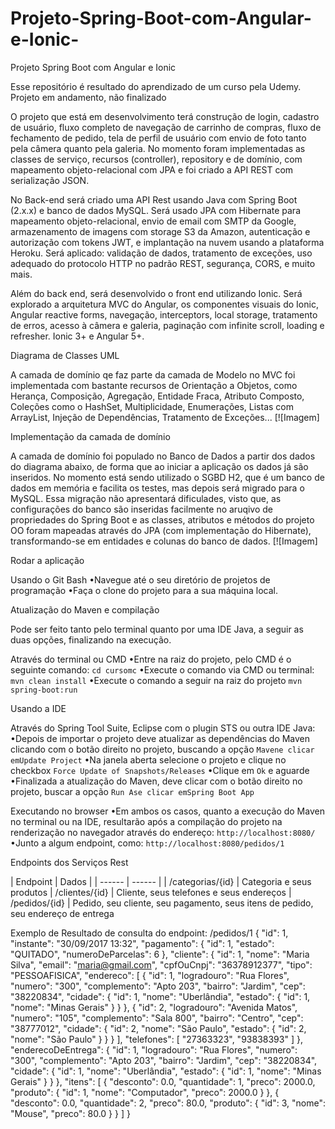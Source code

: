 # Projeto-Spring-Boot-com-Angular-e-Ionic-
Projeto Spring Boot com Angular e Ionic


Esse repositório é resultado do aprendizado de um curso pela Udemy. Projeto em andamento, não finalizado 

O projeto que está em desenvolvimento terá construção de login, cadastro de usuário, fluxo completo de navegação de carrinho de compras, fluxo de fechamento de pedido, tela de perfil de usuário com envio de foto tanto pela câmera quanto pela galeria. No momento foram implementadas as classes de serviço, recursos (controller), repository e de domínio, com mapeamento objeto-relacional com JPA e foi criado a API REST com serialização JSON.

No Back-end será criado uma API Rest usando Java com Spring Boot (2.x.x) e banco de dados MySQL. Será usado JPA com Hibernate para mapeamento objeto-relacional, envio de email com SMTP da Google, armazenamento de imagens com storage S3 da Amazon, autenticação e autorização com tokens JWT, e implantação na nuvem usando a plataforma Heroku. Será aplicado: validação de dados, tratamento de exceções, uso adequado do protocolo HTTP no padrão REST, segurança, CORS, e muito mais.

Além do back end, será desenvolvido o front end utilizando Ionic. Será explorado a arquitetura MVC do Angular, os componentes visuais do Ionic, Angular reactive forms, navegação, interceptors, local storage, tratamento de erros, acesso à câmera e galeria, paginação com infinite scroll, loading e refresher. Ionic 3+ e Angular 5+.

Diagrama de Classes UML

A camada de domínio qe faz parte da camada de Modelo no MVC foi implementada com bastante recursos de Orientação a Objetos, como Herança, Composição, Agregação, Entidade Fraca, Atributo Composto, Coleções como o HashSet, Multiplicidade, Enumerações, Listas com ArrayList, Injeção de Dependências, Tratamento de Exceções... [![Imagem]

Implementação da camada de domínio

A camada de domínio foi populado no Banco de Dados a partir dos dados do diagrama abaixo, de forma que ao iniciar a aplicação os dados já são inseridos. No momento está sendo utilizado o SGBD H2, que é um banco de dados em memória e facilita os testes, mas depois será migrado para o MySQL. Essa migração não apresentará dificulades, visto que, as configurações do banco são inseridas facilmente no aruqivo de propriedades do Spring Boot e as classes, atributos e métodos do projeto OO foram mapeadas através do JPA (com implementação do Hibernate), transformando-se em entidades e colunas do banco de dados. [![Imagem]

Rodar a aplicação

Usando o Git Bash
•Navegue até o seu diretório de projetos de programação
•Faça o clone do projeto para a sua máquina local.

Atualização do Maven e compilação

Pode ser feito tanto pelo terminal quanto por uma IDE Java, a seguir as duas opções, finalizando na execução.

Através do terminal ou CMD
•Entre na raiz do projeto, pelo CMD é o seguinte comando: `cd cursomc`
•Execute o comando via CMD ou terminal: `mvn clean install`
•Execute o comando a seguir na raiz do projeto `mvn spring-boot:run`

Usando a IDE

Através do Spring Tool Suite, Eclipse com o plugin STS ou outra IDE Java:
•Depois de importar o projeto deve atualizar as dependências do Maven clicando com o botão direito no projeto, buscando a opção `Mavene clicar emUpdate Project`
•Na janela aberta selecione o projeto e clique no checkbox `Force Update of Snapshots/Releases` 
•Clique em `Ok` e aguarde
•Finalizada a atualização do Maven, deve clicar com o botão direito no projeto, buscar a opção `Run Ase clicar emSpring Boot App`

Executando no browser
•Em ambos os casos, quanto a execução do Maven no terminal ou na IDE, resultarão após a compilação do projeto na renderização no navegador através do endereço: `http://localhost:8080/` 
•Junto a algum endpoint, como: `http://localhost:8080/pedidos/1`

Endpoints dos Serviços Rest

| Endpoint | Dados | | ------ | ------ | | /categorias/{id} | Categoria e seus produtos | /clientes/{id} | Cliente, seus telefones e seus endereços | /pedidos/{id} | Pedido, seu cliente, seu pagamento, seus itens de pedido, seu endereço de entrega

Exemplo de Resultado de consulta do endpoint: /pedidos/1
{
  "id": 1,
  "instante": "30/09/2017 13:32",
  "pagamento": {
    "id": 1,
    "estado": "QUITADO",
    "numeroDeParcelas": 6
  },
  "cliente": {
    "id": 1,
    "nome": "Maria Silva",
    "email": "maria@gmail.com",
    "cpfOuCnpj": "36378912377",
    "tipo": "PESSOAFISICA",
    "endereco": [
      {
        "id": 1,
        "logradouro": "Rua Flores",
        "numero": "300",
        "complemento": "Apto 203",
        "bairro": "Jardim",
        "cep": "38220834",
        "cidade": {
          "id": 1,
          "nome": "Uberlândia",
          "estado": {
            "id": 1,
            "nome": "Minas Gerais"
          }
        }
      },
      {
        "id": 2,
        "logradouro": "Avenida Matos",
        "numero": "105",
        "complemento": "Sala 800",
        "bairro": "Centro",
        "cep": "38777012",
        "cidade": {
          "id": 2,
          "nome": "São Paulo",
          "estado": {
            "id": 2,
            "nome": "São Paulo"
          }
        }
      }
    ],
    "telefones": [
      "27363323",
      "93838393"
    ]
  },
  "enderecoDeEntrega": {
    "id": 1,
    "logradouro": "Rua Flores",
    "numero": "300",
    "complemento": "Apto 203",
    "bairro": "Jardim",
    "cep": "38220834",
    "cidade": {
      "id": 1,
      "nome": "Uberlândia",
      "estado": {
        "id": 1,
        "nome": "Minas Gerais"
      }
    }
  },
  "itens": [
    {
      "desconto": 0.0,
      "quantidade": 1,
      "preco": 2000.0,
      "produto": {
        "id": 1,
        "nome": "Computador",
        "preco": 2000.0
      }
    },
    {
      "desconto": 0.0,
      "quantidade": 2,
      "preco": 80.0,
      "produto": {
        "id": 3,
        "nome": "Mouse",
        "preco": 80.0
      }
    }
  ]
}

